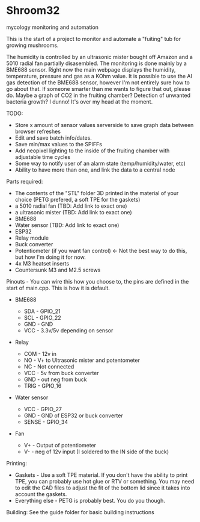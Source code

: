 # Shroom32
mycology monitoring and automation

This is the start of a project to monitor and automate a "fuiting" tub for growing mushrooms. 

The humidity is controlled by an ultrasonic mister bought off Amazon and a 5010 radial fan partially disasembled. The monitoring is done mainly by a BME688 sensor. 
Right now the main webpage displays the humidity, temperature, pressure and gas as a KOhm value. 
It is possible to use the AI gas detection of the BME688 sensor, however I'm not entirely sure how to go about that. If someone smarter than me wants to figure that out, please do. Maybe a graph of CO2 in the fruiting chamber? Detection of unwanted bacteria growth? I dunno! It's over my head at the moment. 

TODO:

- Store x amount of sensor values serverside to save graph data between browser refreshes
- Edit and save batch info/dates.
- Save min/max values to the SPIFFs 
- Add neopixel lighting to the inside of the fruiting chamber with adjustable time cycles
- Some way to notify user of an alarm state (temp/humidity/water, etc)
- Ability to have more than one, and link the data to a central node

Parts required:
- The contents of the "STL" folder 3D printed in the material of your choice (PETG prefered, a soft TPE for the gaskets)
- a 5010 radial fan (TBD: Add link to exact one)
- a ultrasonic mister (TBD: Add link to exact one)
- BME688
- Water sensor (TBD: Add link to exact one)
- ESP32
- Relay module
- Buck converter
- Potentiometer (if you want fan control) <- Not the best way to do this, but how I'm doing it for now.
- 4x M3 heatset inserts
- Countersunk M3 and M2.5 screws

Pinouts - You can wire this how you choose to, the pins are defined in the start of main.cpp. This is how it is default. 
- BME688
  - SDA - GPIO_21
  - SCL - GPIO_22
  - GND - GND
  - VCC - 3.3v/5v depending on sensor
  
- Relay 
  - COM - 12v in
  - NO - V+ to Ultrasonic mister and potentometer
  - NC - Not connected 
  - VCC - 5v from buck converter
  - GND - out neg from buck
  - TRIG - GPIO_16
  
- Water sensor 
  - VCC - GPIO_27
  - GND - GND of ESP32 or buck converter 
  - SENSE - GPIO_34
  
- Fan
  - V+ - Output of potentiometer
  - V- - neg of 12v input (I soldered to the IN side of the buck)
  
Printing:
- Gaskets - Use a soft TPE material. If you don't have the ability to print TPE, you can probably use hot glue or RTV or something. You may need to edit the CAD files to adjust the fit of the bottom lid since it takes into account the gaskets. 
- Everything else - PETG is probably best. You do you though. 

Building:
See the guide folder for basic building instructions
